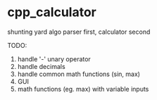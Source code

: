 # cpp_calculator
shunting yard algo parser first, calculator second

TODO:
1. handle '-' unary operator
2. handle decimals
3. handle common math functions (sin, max)
4. GUI
5. math functions (eg. max) with variable inputs
